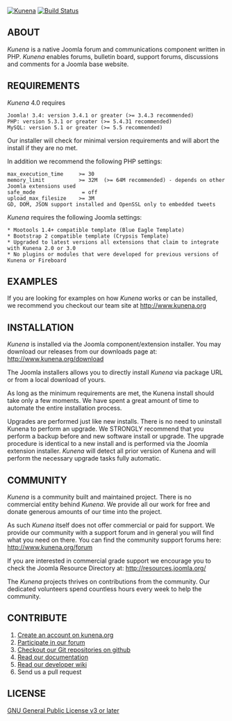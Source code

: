 [![Kunena](http://www.kunena.org/images/logo.png)](http://www.kunena.org) [![Build Status](https://travis-ci.org/Kunena/Kunena-Forum.svg)](https://travis-ci.org/Kunena/Kunena-Forum)


## ABOUT

*Kunena* is a native Joomla forum and communications component written in PHP. *Kunena* enables forums, bulletin board, support forums, discussions and comments for a Joomla base website.


## REQUIREMENTS

*Kunena* 4.0 requires

    Joomla! 3.4: version 3.4.1 or greater (>= 3.4.3 recommended)
    PHP: version 5.3.1 or greater (>= 5.4.31 recommended)
    MySQL: version 5.1 or greater (>= 5.5 recommended)

Our installer will check for minimal version requirements and will abort the install if they are no met.

In addition we recommend the following PHP settings:

    max_execution_time     >= 30
    memory_limit           >= 32M  (>= 64M recommended) - depends on other Joomla extensions used
    safe_mode               = off
    upload_max_filesize    >= 3M
    GD, DOM, JSON support installed and OpenSSL only to embedded tweets

*Kunena* requires the following Joomla settings:

    * Mootools 1.4+ compatible template (Blue Eagle Template)
    * Bootstrap 2 compatible template (Crypsis Template)
    * Upgraded to latest versions all extensions that claim to integrate with Kunena 2.0 or 3.0
    * No plugins or modules that were developed for previous versions of Kunena or Fireboard


## EXAMPLES

If you are looking for examples on how *Kunena* works or can be installed, we recommend you checkout our team site at http://www.kunena.org


## INSTALLATION

*Kunena* is installed via the Joomla component/extension installer. You may download our releases from our downloads page at: http://www.kunena.org/download

The Joomla installers allows you to directly install *Kunena* via package URL or from a local download of yours.

As long as the minimum requirements are met, the Kunena install should take only a few moments. We have spent a great amount of time to automate the entire installation process.

Upgrades are performed just like new installs. There is no need to uninstall Kunena to perform an upgrade. We STRONGLY recommend that you perform a backup before and new software install or upgrade. The upgrade procedure is identical to a new install and is performed via the Joomla extension installer. *Kunena* will detect all prior version of Kunena and will perform the necessary upgrade tasks fully automatic.


## COMMUNITY

*Kunena* is a community built and maintained project. There is no commercial entity behind *Kunena*. We provide all our work for free and donate generous amounts of our time into the project.

As such *Kunena* itself does not offer commercial or paid for support. We provide our community with a support forum and in general you will find what you need on there. You can find the community support forums here: http://www.kunena.org/forum

If you are interested in commercial grade support we encourage you to check the Joomla Resource Directory at: http://resources.joomla.org/

The *Kunena* projects thrives on contributions from the community. Our dedicated volunteers spend countless hours every week to help the community.


## CONTRIBUTE

1. [Create an account on kunena.org](http://www.kunena.org/registration)
2. [Participate in our forum](http://www.kunena.org/forum)
3. [Checkout our Git repositories on github](https://github.com/Kunena)
4. [Read our documentation](http://www.kunena.org/docs)
5. [Read our developer wiki](https://github.com/Kunena/Kunena-Forum/wiki)
6. Send us a pull request


## LICENSE

[GNU General Public License v3 or later](http://www.gnu.org/copyleft/gpl.html)
